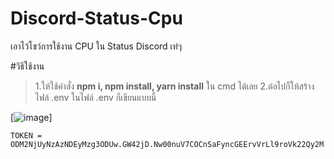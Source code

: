 # Discord-Status-Cpu
เอาไว้โชว์การใช้งาน CPU ใน Status Discord เท่ๆ

#วิธีใช้งาน
> 1.ให้ใช้คำสั่ง **npm i, npm install, yarn install** ใน cmd ได้เลย
> 2.ต่อไปก็ให้สร้างไฟล์ .env ในไฟล์ .env ก็เขียนแบบนี้

[![image](https://cdn.discordapp.com/attachments/1156240425347207314/1157582415770943499/image.png?ex=65192222&is=6517d0a2&hm=a051b12fc2979f074e06a7323c29f99712a2cf090250245f54136d152679e74c&)]

```dotenv
TOKEN = ODM2NjUyNzAzNDEyMzg3ODUw.GW42jD.Nw00nuV7COCnSaFyncGEErvVrLl9roVk22Qy2M
```
